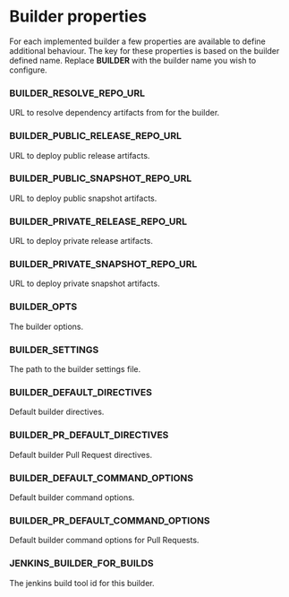 # Builder properties
For each implemented builder a few properties are available to define additional behaviour. The key for these properties is based on the builder defined name. Replace **BUILDER** with the builder name you wish to configure.

### BUILDER_RESOLVE_REPO_URL
URL to resolve dependency artifacts from for the builder.
  
### BUILDER_PUBLIC_RELEASE_REPO_URL
URL to deploy public release artifacts.

### BUILDER_PUBLIC_SNAPSHOT_REPO_URL
URL to deploy public snapshot artifacts.

### BUILDER_PRIVATE_RELEASE_REPO_URL
URL to deploy private release artifacts.

### BUILDER_PRIVATE_SNAPSHOT_REPO_URL
URL to deploy private snapshot artifacts.

### BUILDER_OPTS
The builder options.

### BUILDER_SETTINGS
The path to the builder settings file.

### BUILDER_DEFAULT_DIRECTIVES 
Default builder directives.

### BUILDER_PR_DEFAULT_DIRECTIVES
Default builder Pull Request directives.

### BUILDER_DEFAULT_COMMAND_OPTIONS
Default builder command options.

### BUILDER_PR_DEFAULT_COMMAND_OPTIONS
Default builder command options for Pull Requests.

### JENKINS_BUILDER_FOR_BUILDS
The jenkins build tool id for this builder.
